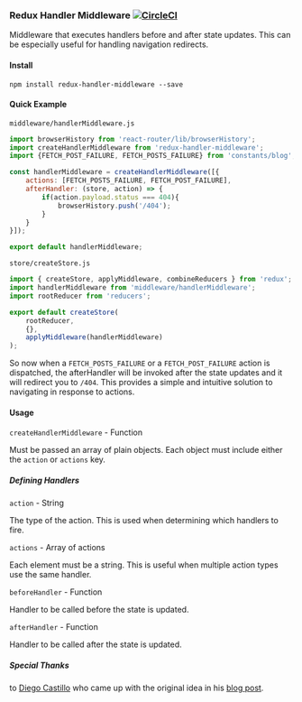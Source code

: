 ### Redux Handler Middleware [![CircleCI](https://circleci.com/gh/ZachPerkitny/redux-handler-middleware.svg?style=svg)](https://circleci.com/gh/ZachPerkitny/redux-handler-middleware)

Middleware that executes handlers before and after state updates.  This can be especially useful for handling navigation redirects.

#### Install
`npm install redux-handler-middleware --save`

#### Quick Example
`middleware/handlerMiddleware.js`
```javascript
import browserHistory from 'react-router/lib/browserHistory';
import createHandlerMiddleware from 'redux-handler-middleware';
import {FETCH_POST_FAILURE, FETCH_POSTS_FAILURE} from 'constants/blog';

const handlerMiddleware = createHandlerMiddleware([{
    actions: [FETCH_POSTS_FAILURE, FETCH_POST_FAILURE],
    afterHandler: (store, action) => {
        if(action.payload.status === 404){
            browserHistory.push('/404');
        }
    }
}]);

export default handlerMiddleware;
```
`store/createStore.js`
```javascript
import { createStore, applyMiddleware, combineReducers } from 'redux';
import handlerMiddleware from 'middleware/handlerMiddleware';
import rootReducer from 'reducers';

export default createStore(
    rootReducer,
    {},
    applyMiddleware(handlerMiddleware)
);
```
So now when a `FETCH_POSTS_FAILURE` or a `FETCH_POST_FAILURE` action is dispatched, the afterHandler will be invoked after the state updates and it will redirect you to `/404`. This provides a simple and intuitive solution to navigating in response to actions.

#### Usage
`createHandlerMiddleware` - Function

Must be passed an array of plain objects. Each object must include either the `action` or `actions` key.
##### Defining Handlers
`action` -  String

The type of the action. This is used when determining which handlers to fire.

`actions` - Array of actions

Each element must be a string. This is useful when multiple action types use the same handler.

`beforeHandler` - Function

Handler to be called before the state is updated.

`afterHandler` - Function

Handler to be called after the state is updated.


##### Special Thanks
to [Diego Castillo](https://github.com/diegocasmo) who came up with the original idea in his [blog post](https://medium.com/trisfera/navigation-redirects-through-redux-middleware-1d2518695fd1).